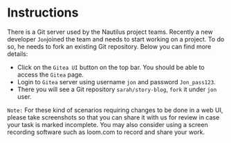 # Instructions

There is a Git server used by the Nautilus project teams. Recently a new developer `Jon`joined the team and needs to start working on a project. To do so, he needs to fork an existing Git repository. Below you can find more details:

- Click on the `Gitea UI` button on the top bar. You should be able to access the `Gitea` page.
- Login to `Gitea` server using username `jon` and password `Jon_pass123`.
- There you will see a Git repository `sarah/story-blog`, `fork` it under `jon` user.

`Note:` For these kind of scenarios requiring changes to be done in a web UI, please take screenshots so that you can share it with us for review in case your task is marked incomplete. You may also consider using a screen recording software such as loom.com to record and share your work.
